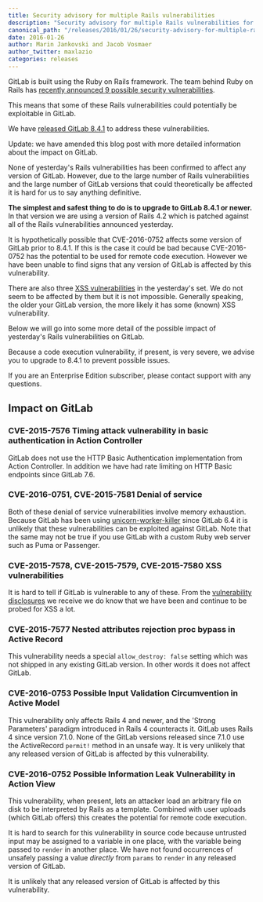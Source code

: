 ```yaml
---
title: Security advisory for multiple Rails vulnerabilities
description: "Security advisory for multiple Rails vulnerabilities for GitLab Community Edition (CE) and Enterprise Edition (EE)"
canonical_path: "/releases/2016/01/26/security-advisory-for-multiple-rails-vulnerabilities/"
date: 2016-01-26
author: Marin Jankovski and Jacob Vosmaer
author_twitter: maxlazio
categories: releases
---
```


GitLab is built using the Ruby on Rails framework.
The team behind Ruby on Rails has [recently announced 9 possible security vulnerabilities](http://weblog.rubyonrails.org/2016/1/25/Rails-5-0-0-beta1-1-4-2-5-1-4-1-14-1-3-2-22-1-and-rails-html-sanitizer-1-0-3-have-been-released/).

This means that some of these Rails vulnerabilities could potentially
be exploitable in GitLab.

We have [released GitLab 8.4.1](/releases/2016/01/26/gitlab-8-dot-4-dot-1-released/) to address these
vulnerabilities.

Update: we have amended this blog post with more detailed information
about the impact on GitLab.

<!-- more -->

None of yesterday's Rails vulnerabilities has been confirmed to affect any
version of GitLab. However, due to the large number of Rails vulnerabilities and
the large number of GitLab versions that could theoretically be affected
it is hard for us to say anything definitive.

**The simplest and safest thing to do is to upgrade to GitLab 8.4.1 or newer.** In
that version we are using a version of Rails 4.2 which is patched
against all of the Rails vulnerabilities announced yesterday.

It is hypothetically possible that CVE-2016-0752 affects some version of
GitLab prior to 8.4.1. If this is the case it could be bad because
CVE-2016-0752 has the potential to be used for remote code execution.
However we have been unable to find signs that any version of GitLab is
affected by this vulnerability.

There are also three [XSS
vulnerabilities](https://en.wikipedia.org/wiki/Cross-site_scripting) in
the yesterday's set. We do not seem to be affected by them but it is not
impossible. Generally speaking, the older your GitLab version, the more
likely it has some (known) XSS vulnerability.

Below we will go into some more detail of the possible impact of
yesterday's Rails vulnerabilities on GitLab.

Because a code execution vulnerability, if present, is very severe, we
advise you to upgrade to 8.4.1 to prevent possible issues.

If you are an Enterprise Edition subscriber, please contact support with any questions.

## Impact on GitLab

### CVE-2015-7576 Timing attack vulnerability in basic authentication in Action Controller

GitLab does not use the HTTP Basic Authentication implementation from
Action Controller. In addition we have had rate limiting on HTTP Basic
endpoints since GitLab 7.6.

### CVE-2016-0751, CVE-2015-7581 Denial of service

Both of these denial of service vulnerabilities involve memory
exhaustion. Because GitLab has been using
[unicorn-worker-killer](http://doc.gitlab.com/ce/operations/unicorn.html#unicorn-worker-killer)
since GitLab 6.4 it is unlikely that these vulnerabilities can be
exploited against GitLab. Note that the same may not be true if you use
GitLab with a custom Ruby web server such as Puma or Passenger.

### CVE-2015-7578, CVE-2015-7579, CVE-2015-7580 XSS vulnerabilities

It is hard to tell if GitLab is vulnerable to any of these. From the
[vulnerability
disclosures](/security/vulnerability-acknowledgements/)
we receive we do know that we have been and continue to be probed for
XSS a lot.

### CVE-2015-7577 Nested attributes rejection proc bypass in Active Record

This vulnerability needs a special `allow_destroy: false` setting which
was not shipped in any existing GitLab version. In other words
it does not affect GitLab.

### CVE-2016-0753 Possible Input Validation Circumvention in Active Model

This vulnerability only affects Rails 4 and newer, and the 'Strong
Parameters' paradigm introduced in Rails 4 counteracts it. GitLab uses
Rails 4 since version 7.1.0. None of the GitLab versions released since
7.1.0 use the ActiveRecord `permit!` method in an unsafe way. It is very
unlikely that any released version of GitLab is affected by this
vulnerability.

### CVE-2016-0752 Possible Information Leak Vulnerability in Action View

This vulnerability, when present, lets an attacker load an arbitrary file
on disk to be interpreted by Rails as a template. Combined with user
uploads (which GitLab offers) this creates the potential for remote code
execution.

It is hard to search for this vulnerability in source code because
untrusted input may be assigned to a variable in one place, with the
variable being passed to `render` in another place. We have not found
occurrences of unsafely passing a value *directly* from `params`
to `render` in any released version of GitLab.

It is unlikely that any released version of GitLab is affected by this
vulnerability.
